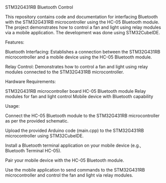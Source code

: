 STM32G431RB Bluetooth Control


This repository contains code and documentation for interfacing Bluetooth with the STM32G431RB microcontroller using the HC-05 Bluetooth module. The project demonstrates how to control a fan and light using relay modules via a mobile application. The development was done using STM32CubeIDE.

Features:


Bluetooth Interfacing: Establishes a connection between the STM32G431RB microcontroller and a mobile device using the HC-05 Bluetooth module.

Relay Control: Demonstrates how to control a fan and light using relay modules connected to the STM32G431RB microcontroller.

Hardware Requirements:

STM32G431RB microcontroller board
HC-05 Bluetooth module
Relay modules for fan and light control
Mobile device with Bluetooth capability



Usage:

Connect the HC-05 Bluetooth module to the STM32G431RB microcontroller as per the provided schematic.

Upload the provided Arduino code (main.cpp) to the STM32G431RB microcontroller using STM32CubeIDE.

Install a Bluetooth terminal application on your mobile device (e.g., Bluetooth Terminal HC-05).

Pair your mobile device with the HC-05 Bluetooth module.

Use the mobile application to send commands to the STM32G431RB microcontroller and control the fan and light via relay modules.
